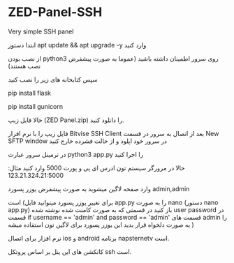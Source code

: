 # ZED-Panel-SSH
Very simple SSH panel



ابتدا دستور apt update && apt upgrade -y وارد کنید 


از نصب بودن python3 روی سرور اطمینان داشته باشید (عموما به صورت پیشفرض نصب هستند)



سپس کتابخانه های زیر را نصب کنید 

pip install flask


pip install gunicorn



حالا فایل زیپ (ZED Panel.zip) را دانلود کنید.

فایل زیپ را با نرم افزار Bitvise SSH Client  بعد از اتصال به سرور  در قسمت New SFTP window در سرور خود اپلود و از حالت فشرده خارج کنید


در ترمینل سرور عبارت python3 app.py  را اجرا کنید 

حالا در مرورگر سیستم تون ادرس ای پی و پورت 5000 وارد کنید مثال: 123.21.324.21:5000 

وارد صفحه لاگین میشوید به صورت پیشفرض یوزر پسورد admin,admin 

است (برای تغییر یوزر پسورد میتوانید فایل app.py را به صورت nano (دستور nano app.py) باز کنید در قسمتی که به صورت کامنت شده نوشته شده user password در قسمت if username == 'admin' and password == 'admin' قسمت های admin را به صورت دلخواه قرار بدید این یوزر پسورد برای لاگین تون استفاده میشه )

 نرم افزار برای اتصال ios و android برنامه napsternetv است. 
 
کانکشن های این پنل بر اساس پروتکل ssh  است.
